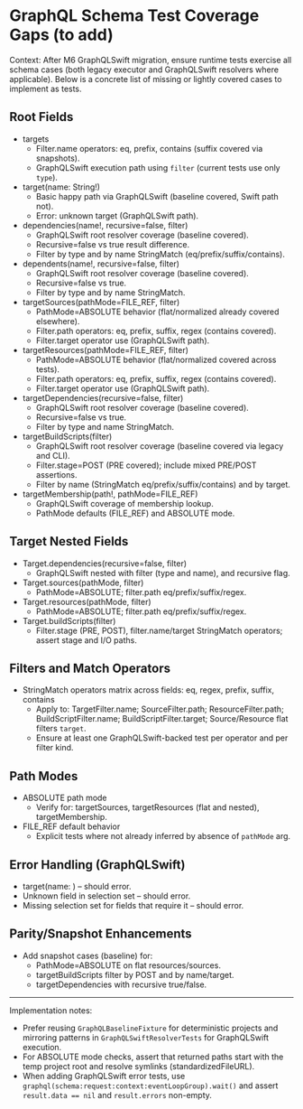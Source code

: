 # GraphQL Schema Test Coverage Gaps (to add)

Context: After M6 GraphQLSwift migration, ensure runtime tests exercise all schema cases (both legacy executor and GraphQLSwift resolvers where applicable). Below is a concrete list of missing or lightly covered cases to implement as tests.

## Root Fields
- targets
  - Filter.name operators: eq, prefix, contains (suffix covered via snapshots).
  - GraphQLSwift execution path using `filter` (current tests use only `type`).
- target(name: String!)
  - Basic happy path via GraphQLSwift (baseline covered, Swift path not).
  - Error: unknown target (GraphQLSwift path).
- dependencies(name!, recursive=false, filter)
  - GraphQLSwift root resolver coverage (baseline covered).
  - Recursive=false vs true result difference.
  - Filter by type and by name StringMatch (eq/prefix/suffix/contains).
- dependents(name!, recursive=false, filter)
  - GraphQLSwift root resolver coverage (baseline covered).
  - Recursive=false vs true.
  - Filter by type and by name StringMatch.
- targetSources(pathMode=FILE_REF, filter)
  - PathMode=ABSOLUTE behavior (flat/normalized already covered elsewhere).
  - Filter.path operators: eq, prefix, suffix, regex (contains covered).
  - Filter.target operator use (GraphQLSwift path).
- targetResources(pathMode=FILE_REF, filter)
  - PathMode=ABSOLUTE behavior (flat/normalized covered across tests).
  - Filter.path operators: eq, prefix, suffix, regex (contains covered).
  - Filter.target operator use (GraphQLSwift path).
- targetDependencies(recursive=false, filter)
  - GraphQLSwift root resolver coverage (baseline covered).
  - Recursive=false vs true.
  - Filter by type and name StringMatch.
- targetBuildScripts(filter)
  - GraphQLSwift root resolver coverage (baseline covered via legacy and CLI).
  - Filter.stage=POST (PRE covered); include mixed PRE/POST assertions.
  - Filter by name (StringMatch eq/prefix/suffix/contains) and by target.
- targetMembership(path!, pathMode=FILE_REF)
  - GraphQLSwift coverage of membership lookup.
  - PathMode defaults (FILE_REF) and ABSOLUTE mode.

## Target Nested Fields
- Target.dependencies(recursive=false, filter)
  - GraphQLSwift nested with filter (type and name), and recursive flag.
- Target.sources(pathMode, filter)
  - PathMode=ABSOLUTE; filter.path eq/prefix/suffix/regex.
- Target.resources(pathMode, filter)
  - PathMode=ABSOLUTE; filter.path eq/prefix/suffix/regex.
- Target.buildScripts(filter)
  - Filter.stage (PRE, POST), filter.name/target StringMatch operators; assert stage and I/O paths.

## Filters and Match Operators
- StringMatch operators matrix across fields: eq, regex, prefix, suffix, contains
  - Apply to: TargetFilter.name; SourceFilter.path; ResourceFilter.path; BuildScriptFilter.name; BuildScriptFilter.target; Source/Resource flat filters `target`.
  - Ensure at least one GraphQLSwift-backed test per operator and per filter kind.

## Path Modes
- ABSOLUTE path mode
  - Verify for: targetSources, targetResources (flat and nested), targetMembership.
- FILE_REF default behavior
  - Explicit tests where not already inferred by absence of `pathMode` arg.

## Error Handling (GraphQLSwift)
- target(name: <unknown>) – should error.
- Unknown field in selection set – should error.
- Missing selection set for fields that require it – should error.

## Parity/Snapshot Enhancements
- Add snapshot cases (baseline) for:
  - PathMode=ABSOLUTE on flat resources/sources.
  - targetBuildScripts filter by POST and by name/target.
  - targetDependencies with recursive true/false.

---

Implementation notes:
- Prefer reusing `GraphQLBaselineFixture` for deterministic projects and mirroring patterns in `GraphQLSwiftResolverTests` for GraphQLSwift execution.
- For ABSOLUTE mode checks, assert that returned paths start with the temp project root and resolve symlinks (standardizedFileURL).
- When adding GraphQLSwift error tests, use `graphql(schema:request:context:eventLoopGroup).wait()` and assert `result.data == nil` and `result.errors` non-empty.

